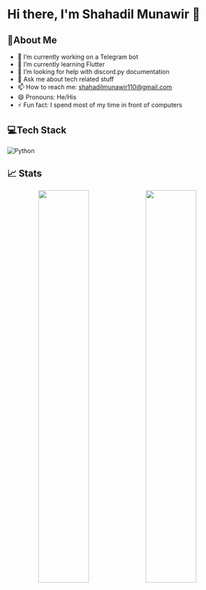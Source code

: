 # Hi there, I'm Shahadil Munawir 👋
## 💫About Me
- 🔭 I’m currently working on a Telegram bot
- 🌱 I’m currently learning Flutter
- 🤔 I’m looking for help with discord.py documentation
- 💬 Ask me about tech related stuff
- 📫 How to reach me: shahadilmunawir110@gmail.com
- 😄 Pronouns: He/His
- ⚡ Fun fact: I spend most of my time in front of computers

## 💻Tech Stack
![Python](https://img.shields.io/badge/python-3670A0?style=for-the-badge&logo=python&logoColor=ffdd54)

## 📈 Stats
<p align="center">
  <img width="48%" src="https://github-readme-stats.vercel.app/api?username=ShahadilMunawir&show_icons=true&theme=highcontrast"/>
  <img width="48%" src="https://github-readme-streak-stats.herokuapp.com/?user=ShahadilMunawir&theme=highcontrast"/>
